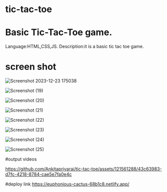 # tic-tac-toe
# Basic Tic-Tac-Toe game.
Language:HTML,CSS,JS.
Description:it is a basic tic tac toe game.
# screen shot
![Screenshot 2023-12-23 175038](https://github.com/Ankitapriyarai/tic-tac-toe/assets/121561288/2f5871e1-aaeb-4c43-b064-fbdf2395d4b7)

![Screenshot (19)](https://github.com/Ankitapriyarai/tic-tac-toe/assets/121561288/6c906348-0d13-4d42-84eb-d8a931cc052b)

![Screenshot (20)](https://github.com/Ankitapriyarai/tic-tac-toe/assets/121561288/6c3c7563-8ef8-452b-ac9a-138336328725)

![Screenshot (21)](https://github.com/Ankitapriyarai/tic-tac-toe/assets/121561288/1f640fbb-5359-4fcd-a2ce-b05bf2fda744)

![Screenshot (22)](https://github.com/Ankitapriyarai/tic-tac-toe/assets/121561288/586f1893-70c0-4555-b89c-a2ed0e34bcbc)

![Screenshot (23)](https://github.com/Ankitapriyarai/tic-tac-toe/assets/121561288/c81f16b2-24e4-442d-b31d-008c5397eaab)

![Screenshot (24)](https://github.com/Ankitapriyarai/tic-tac-toe/assets/121561288/08223568-e172-4cdf-b3a7-49f4361af037)

![Screenshot (25)](https://github.com/Ankitapriyarai/tic-tac-toe/assets/121561288/5ab334c2-ef6a-4a2f-a2a7-e2c221cabfd2)

#output videos

https://github.com/Ankitapriyarai/tic-tac-toe/assets/121561288/43c63983-d7fc-4218-8784-cae5e7fa0e4c


#deploy link
https://euphonious-cactus-68b1c8.netlify.app/
